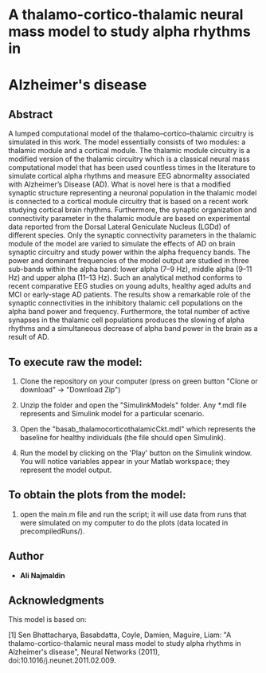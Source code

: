 # A thalamo-cortico-thalamic neural mass model to study alpha rhythms in
# Alzheimer's disease

## Abstract
A lumped computational model of the thalamo–cortico–thalamic circuitry is simulated in this work. The model essentially consists of two modules: a thalamic module and a cortical module. The thalamic module circuitry is a modified version of the thalamic circuitry which is a classical neural mass computational model that has been used countless times in the literature to simulate cortical alpha rhythms and measure EEG abnormality associated with Alzheimer’s Disease (AD). What is novel here is that a modified synaptic structure representing a neuronal population in the thalamic model is connected to a cortical module circuitry that is based on a recent work studying cortical brain rhythms. Furthermore, the synaptic organization and connectivity parameter in the thalamic module are based on experimental data reported from the Dorsal Lateral Geniculate Nucleus (LGDd) of different species. Only the synaptic connectivity parameters in the thalamic module of the model are varied to simulate the effects of AD on brain synaptic circuitry and study power within the alpha frequency bands. The power and dominant frequencies of the model output are studied in three sub-bands within the alpha band: lower alpha (7–9 Hz), middle alpha (9–11 Hz) and upper alpha (11–13 Hz). Such an analytical method conforms to recent comparative EEG studies on young adults, healthy aged adults and MCI or early-stage AD patients. The results show a remarkable role of the synaptic connectivities in the inhibitory thalamic cell populations on the alpha band power and frequency. Furthermore, the total number of active synapses in the thalamic cell populations produces the slowing of alpha rhythms and a simultaneous decrease of alpha band power in the brain as a result of AD.

## To execute raw  the model:

1) Clone the repository on your computer (press on green button "Clone or download" -> "Download Zip")

2) Unzip the folder and open the "SimulinkModels" folder. Any *.mdl file represents and Simulink model for a particular scenario.


3) Open the "basab_thalamocorticothalamicCkt.mdl" which represents the baseline for healthy individuals (the file should open Simulink).

3) Run the model by clicking on the 'Play' button on the Simulink
window. You will notice variables appear in your Matlab workspace; they represent the model output.


## To obtain the plots from the model:

1) open the main.m file and run the script; it will use data from runs that were simulated on my computer to do the plots (data located in precompiledRuns/).

## Author
* **Ali Najmaldin**

## Acknowledgments
This model is based on:

[1] Sen Bhattacharya, Basabdatta, Coyle, Damien, Maguire, Liam: "A
thalamo-cortico-thalamic neural mass model to study alpha rhythms in
Alzheimer's disease", Neural Networks (2011),
doi:10.1016/j.neunet.2011.02.009.
